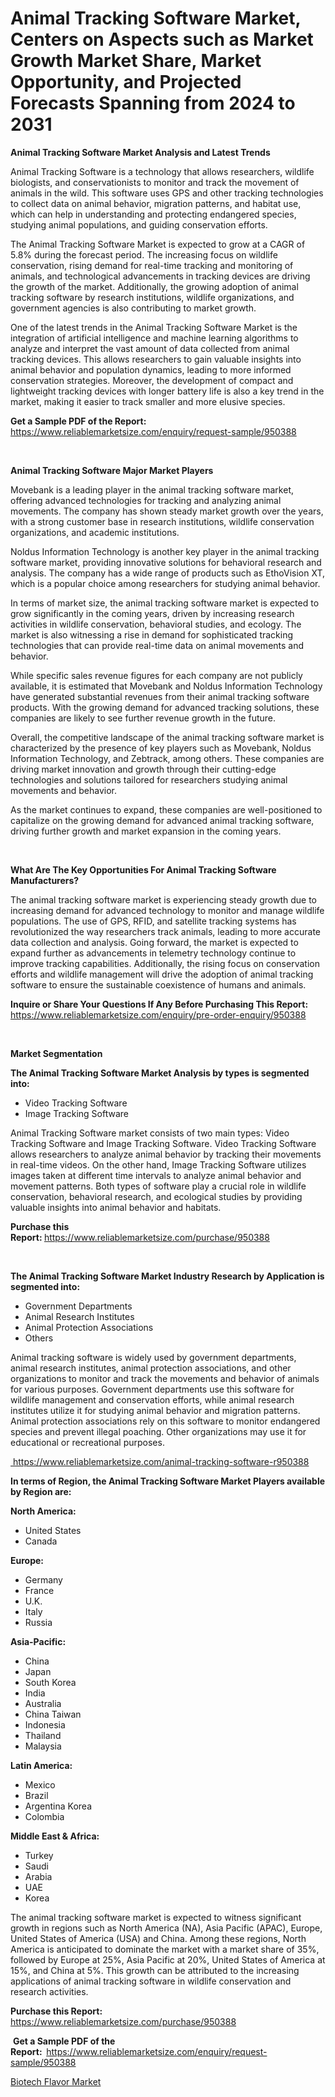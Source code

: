 <p><h1>Animal Tracking Software Market, Centers on Aspects such as Market Growth Market Share, Market Opportunity, and Projected Forecasts Spanning from 2024 to 2031</h1></p><p><strong>Animal Tracking Software Market Analysis and Latest Trends</strong></p>
<p><p>Animal Tracking Software is a technology that allows researchers, wildlife biologists, and conservationists to monitor and track the movement of animals in the wild. This software uses GPS and other tracking technologies to collect data on animal behavior, migration patterns, and habitat use, which can help in understanding and protecting endangered species, studying animal populations, and guiding conservation efforts.</p><p>The Animal Tracking Software Market is expected to grow at a CAGR of 5.8% during the forecast period. The increasing focus on wildlife conservation, rising demand for real-time tracking and monitoring of animals, and technological advancements in tracking devices are driving the growth of the market. Additionally, the growing adoption of animal tracking software by research institutions, wildlife organizations, and government agencies is also contributing to market growth.</p><p>One of the latest trends in the Animal Tracking Software Market is the integration of artificial intelligence and machine learning algorithms to analyze and interpret the vast amount of data collected from animal tracking devices. This allows researchers to gain valuable insights into animal behavior and population dynamics, leading to more informed conservation strategies. Moreover, the development of compact and lightweight tracking devices with longer battery life is also a key trend in the market, making it easier to track smaller and more elusive species.</p></p>
<p><strong>Get a Sample PDF of the Report:&nbsp;</strong> <a href="https://www.reliablemarketsize.com/enquiry/request-sample/950388">https://www.reliablemarketsize.com/enquiry/request-sample/950388</a></p>
<p>&nbsp;</p>
<p><strong>Animal Tracking Software Major Market Players</strong></p>
<p><p>Movebank is a leading player in the animal tracking software market, offering advanced technologies for tracking and analyzing animal movements. The company has shown steady market growth over the years, with a strong customer base in research institutions, wildlife conservation organizations, and academic institutions.</p><p>Noldus Information Technology is another key player in the animal tracking software market, providing innovative solutions for behavioral research and analysis. The company has a wide range of products such as EthoVision XT, which is a popular choice among researchers for studying animal behavior.</p><p>In terms of market size, the animal tracking software market is expected to grow significantly in the coming years, driven by increasing research activities in wildlife conservation, behavioral studies, and ecology. The market is also witnessing a rise in demand for sophisticated tracking technologies that can provide real-time data on animal movements and behavior.</p><p>While specific sales revenue figures for each company are not publicly available, it is estimated that Movebank and Noldus Information Technology have generated substantial revenues from their animal tracking software products. With the growing demand for advanced tracking solutions, these companies are likely to see further revenue growth in the future.</p><p>Overall, the competitive landscape of the animal tracking software market is characterized by the presence of key players such as Movebank, Noldus Information Technology, and Zebtrack, among others. These companies are driving market innovation and growth through their cutting-edge technologies and solutions tailored for researchers studying animal movements and behavior. </p><p>As the market continues to expand, these companies are well-positioned to capitalize on the growing demand for advanced animal tracking software, driving further growth and market expansion in the coming years.</p></p>
<p>&nbsp;</p>
<p><strong>What Are The Key Opportunities For Animal Tracking Software Manufacturers?</strong></p>
<p><p>The animal tracking software market is experiencing steady growth due to increasing demand for advanced technology to monitor and manage wildlife populations. The use of GPS, RFID, and satellite tracking systems has revolutionized the way researchers track animals, leading to more accurate data collection and analysis. Going forward, the market is expected to expand further as advancements in telemetry technology continue to improve tracking capabilities. Additionally, the rising focus on conservation efforts and wildlife management will drive the adoption of animal tracking software to ensure the sustainable coexistence of humans and animals.</p></p>
<p><strong>Inquire or Share Your Questions If Any Before Purchasing This Report:</strong> <a href="https://www.reliablemarketsize.com/enquiry/pre-order-enquiry/950388">https://www.reliablemarketsize.com/enquiry/pre-order-enquiry/950388</a></p>
<p>&nbsp;</p>
<p><strong>Market Segmentation</strong></p>
<p><strong>The Animal Tracking Software Market Analysis by types is segmented into:</strong></p>
<p><ul><li>Video Tracking Software</li><li>Image Tracking Software</li></ul></p>
<p><p>Animal Tracking Software market consists of two main types: Video Tracking Software and Image Tracking Software. Video Tracking Software allows researchers to analyze animal behavior by tracking their movements in real-time videos. On the other hand, Image Tracking Software utilizes images taken at different time intervals to analyze animal behavior and movement patterns. Both types of software play a crucial role in wildlife conservation, behavioral research, and ecological studies by providing valuable insights into animal behavior and habitats.</p></p>
<p><strong>Purchase this Report:&nbsp;</strong><a href="https://www.reliablemarketsize.com/purchase/950388">https://www.reliablemarketsize.com/purchase/950388</a></p>
<p>&nbsp;</p>
<p><strong>The Animal Tracking Software Market Industry Research by Application is segmented into:</strong></p>
<p><ul><li>Government Departments</li><li>Animal Research Institutes</li><li>Animal Protection Associations</li><li>Others</li></ul></p>
<p><p>Animal tracking software is widely used by government departments, animal research institutes, animal protection associations, and other organizations to monitor and track the movements and behavior of animals for various purposes. Government departments use this software for wildlife management and conservation efforts, while animal research institutes utilize it for studying animal behavior and migration patterns. Animal protection associations rely on this software to monitor endangered species and prevent illegal poaching. Other organizations may use it for educational or recreational purposes.</p></p>
<p><a href="https://www.reliablemarketsize.com/animal-tracking-software-r950388">&nbsp;https://www.reliablemarketsize.com/animal-tracking-software-r950388</a></p>
<p><strong>In terms of Region, the Animal Tracking Software Market Players available by Region are:</strong></p>
<p>
    <p> <strong> North America: </strong>
        <ul>
            <li>United States</li>
            <li>Canada</li>
        </ul>
        </p> 
    <p> <strong> Europe: </strong>
        <ul>
            <li>Germany</li>
            <li>France</li>
            <li>U.K.</li>
            <li>Italy</li>
            <li>Russia</li>
        </ul>
        </p> 
    <p> <strong> Asia-Pacific: </strong>
        <ul>
            <li>China</li>
            <li>Japan</li>
            <li>South Korea</li>
            <li>India</li>
            <li>Australia</li>
            <li>China Taiwan</li>
            <li>Indonesia</li>
            <li>Thailand</li>
            <li>Malaysia</li>
        </ul>
        </p> 
    <p> <strong> Latin America: </strong>
        <ul>
            <li>Mexico</li>
            <li>Brazil</li>
            <li>Argentina Korea</li>
            <li>Colombia</li>
        </ul>
        </p> 
    <p> <strong> Middle East & Africa: </strong>
        <ul>
            <li>Turkey</li>
            <li>Saudi</li>
            <li>Arabia</li>
            <li>UAE</li>
            <li>Korea</li>
        </ul>
    </p>
    </p>
<p><p>The animal tracking software market is expected to witness significant growth in regions such as North America (NA), Asia Pacific (APAC), Europe, United States of America (USA) and China. Among these regions, North America is anticipated to dominate the market with a market share of 35%, followed by Europe at 25%, Asia Pacific at 20%, United States of America at 15%, and China at 5%. This growth can be attributed to the increasing applications of animal tracking software in wildlife conservation and research activities.</p></p>
<p><strong>Purchase this Report: </strong><a href="https://www.reliablemarketsize.com/purchase/950388">https://www.reliablemarketsize.com/purchase/950388</a></p>
<p>&nbsp;<strong>Get a Sample PDF of the Report:&nbsp;&nbsp;</strong><a href="https://www.reliablemarketsize.com/enquiry/request-sample/950388">https://www.reliablemarketsize.com/enquiry/request-sample/950388</a></p>
<p><strong></strong></p>
<p><p><a href="https://medium.com/@luke.wilson7856/biotech-flavor-market-a-global-and-regional-analysis-focus-on-end-user-product-and-region-97cd3f35093f">Biotech Flavor Market</a></p></p>